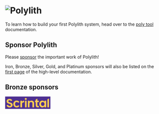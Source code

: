 # <img src="images/logo.png" width="50%" alt="Polylith" id="logo">

To learn how to build your first Polylith system, head over to the <a href="https://polylith.gitbook.io/poly">poly tool</a> documentation.

## Sponsor Polylith

Please [sponsor](https://github.com/sponsors/polyfy) the important work of Polylith!

Iron, Bronze, Silver, Gold, and Platinum sponsors will also be listed on the [first page](https://polylith.gitbook.io/polylith) of the high-level documentation.

## Bronze sponsors

[<img src="images/logos/scrintal.png" height="40px" alt="scrintal.com"/>](https://www.scrintal.com)
